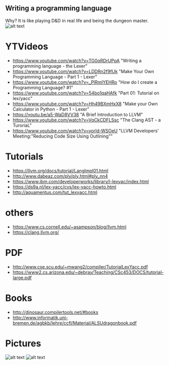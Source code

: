 
## Writing a programming language
Why? It is like playing D&D in real life and being the dungeon master. 
![alt text](https://i1.wp.com/www.neuronphaser.com/wp-content/uploads/2015/09/grumpy-cat-as-dungeonmaster.jpg)

# YTVideos
* https://www.youtube.com/watch?v=TG0qRDrUPpA "Writing a programming language - the Lexer"
* https://www.youtube.com/watch?v=LDDRn2f9fUk "Make Your Own Programming Language - Part 1 - Lexer"
* https://www.youtube.com/watch?v=_PlRmlYEHRo "How do I create a Programming Language? #1"
* https://www.youtube.com/watch?v=54bo1qaHAfk "Part 01: Tutorial on lex/yacc"
* https://www.youtube.com/watch?v=Hh49BXmHxX8 "Make your Own Calculator in Python - Part 1 - Lexer"
* https://youtu.be/a5-WaD8VV38 "A Brief Introduction to LLVM"
* https://www.youtube.com/watch?v=VqCkCDFLSsc "The Clang AST - a TuroriaL"
* https://www.youtube.com/watch?v=yorld-WSOeU "LLVM Developers’ Meeting:"Reducing Code Size Using Outlining""

# Tutorials
* https://llvm.org/docs/tutorial/LangImpl01.html
* http://www.dabeaz.com/ply/ply.html#ply_nn4
* https://www.ibm.com/developerworks/library/l-lexyac/index.html
* https://ds9a.nl/lex-yacc/cvs/lex-yacc-howto.html
* http://aquamentus.com/tut_lexyacc.html

# others
* https://www.cs.cornell.edu/~asampson/blog/llvm.html
* https://clang.llvm.org/

# PDF
* http://www.cse.scu.edu/~mwang2/compiler/TutorialLexYacc.pdf
* https://www2.cs.arizona.edu/~debray/Teaching/CSc453/DOCS/tutorial-large.pdf

# Books
* http://dinosaur.compilertools.net/#books
* http://www.informatik.uni-bremen.de/agbkb/lehre/ccfl/Material/ALSUdragonbook.pdf <The dragon Book>

# Pictures
![alt text](https://i.imgur.com/S9JrD8D.png)
![alt text](https://preview.ibb.co/mR4z7R/image.png)
